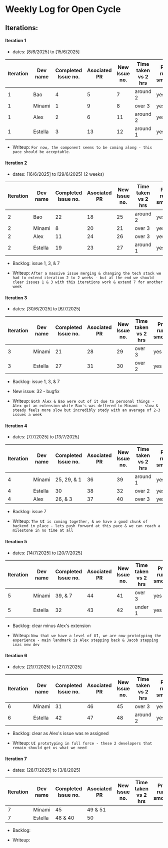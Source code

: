 # Weekly Log for Open Cycle

## Iterations:

#### Iteration 1

- dates: [8/6/2025] to [15/6/2025]

| Iteration | Dev name | Completed Issue no. | Asociated PR | New Issue no. | Time taken vs 2 hrs | Project running smoothly? |
| --------- | -------- | ------------------- | ------------ | ------------- | ------------------- | ------------------------- |
| 1         | Bao      | 4                   | 5            | 7             | around 2            | yes                       |
| 1         | Minami   | 1                   | 9            | 8             | over 3              | yes                       |
| 1         | Alex     | 2                   | 6            | 11            | around 2            | yes                       |
| 1         | Estella  | 3                   | 13           | 12            | around 1            | yes                       |

- Writeup: ` For now, the component seems to be coming along - this pace should be acceptable. `

#### Iteration 2

- dates: [16/6/2025] to [29/6/2025] (2 weeks)

| Iteration | Dev name | Completed Issue no. | Asociated PR | New Issue no. | Time taken vs 2 hrs | Project running smoothly? |
| --------- | -------- | ------------------- | ------------ | ------------- | ------------------- | ------------------------- |
| 2         | Bao      | 22                  | 18           | 25            | around 2            | yes                       |
| 2         | Minami   | 8                   | 20           | 21            | over 3              | yes                       |
| 2         | Alex     | 11                  | 24           | 26            | over 3              | yes                       |
| 2         | Estella  | 19                  | 23           | 27            | around 1            | yes                       |

- Backlog: issue 1, 3, & 7

- Writeup: ` After a massive issue merging & changing the tech stack we had to extend iteration 2 to 2 weeks - but at the end we should clear issues 1 & 3 with this iterations work & extend 7 for another week `

#### Iteration 3

- dates: [30/6/2025] to [6/7/2025]

| Iteration | Dev name | Completed Issue no. | Asociated PR | New Issue no. | Time taken vs 2 hrs | Project running smoothly? |
| --------- | -------- | ------------------- | ------------ | ------------- | ------------------- | ------------------------- |
| 3         | Minami   | 21                  | 28           | 29            | over 3              | yes                       |
| 3         | Estella  | 27                  | 31           | 30            | over 2              | yes                       |

- Backlog: issue 1, 3, & 7
- New issue: 32 - bugfix

- Writeup: ` Both Alex & Bao were out of it due to personal things - Alex got an extension while Bao's was deffered to Minami - slow & steady feels more slow but incredibly stedy with an average of 2-3 issues a week `



#### Iteration 4

- dates: [7/7/2025] to [13/7/2025]

| Iteration | Dev name | Completed Issue no. | Asociated PR | New Issue no. | Time taken vs 2 hrs | Project running smoothly? |
| --------- | -------- | ------------------- | ------------ | ------------- | ------------------- | ------------------------- |
| 4         | Minami   | 25, 29, & 1         | 36           | 39            | around 1            | yes                       |
| 4         | Estella  | 30                  | 38           | 32            | over 2              | yes                       |
| 4         | Alex     | 26, & 3             | 37           | 40            | over 3              | yes                       |

- Backlog: issue 7

- Writeup: ` The UI is coming together, & we have a good chunk of backend in place - lets push forward at this pace & we can reach a milestone in no time at all `



#### Iteration 5

- dates: [14/7/2025] to [20/7/2025]

| Iteration | Dev name | Completed Issue no. | Asociated PR | New Issue no. | Time taken vs 2 hrs | Project running smoothly? |
| --------- | -------- | ------------------- | ------------ | ------------- | ------------------- | ------------------------- |
| 5         | Minami   | 39, & 7             | 44           | 41            | over 3              | yes                       |
| 5         | Estella  | 32                  | 43           | 42            | under 1             | yes                       |

- Backlog: clear minus Alex's extension

- Writeup: ` Now that we have a level of UI, we are now prototyping the experience - main landmark is Alex stepping back & Jacob stepping inas new dev `



#### Iteration 6

- dates: [21/7/2025] to [27/7/2025]

| Iteration | Dev name | Completed Issue no. | Asociated PR | New Issue no. | Time taken vs 2 hrs | Project running smoothly? |
| --------- | -------- | ------------------- | ------------ | ------------- | ------------------- | ------------------------- |
| 6         | Minami   | 31                  | 46           | 45            | over 3              | yes                       |
| 6         | Estella  | 42                  | 47           | 48            | around 2            | yes                       |

- Backlog: clear as Alex's issue was re assigned

- Writeup: ` UI prototyping in full force - these 2 developers that remain should get us what we need `



#### Iteration 7

- dates: [28/7/2025] to [3/8/2025]

| Iteration | Dev name | Completed Issue no. | Asociated PR | New Issue no. | Time taken vs 2 hrs | Project running smoothly? |
| --------- | -------- | ------------------- | ------------ | ------------- | ------------------- | ------------------------- |
| 7         | Minami   | 45                  | 49 & 51      |             |              |                        |
| 7         | Estella  | 48 & 40             | 50           |             |              |                        |


- Backlog: 

- Writeup: `  `